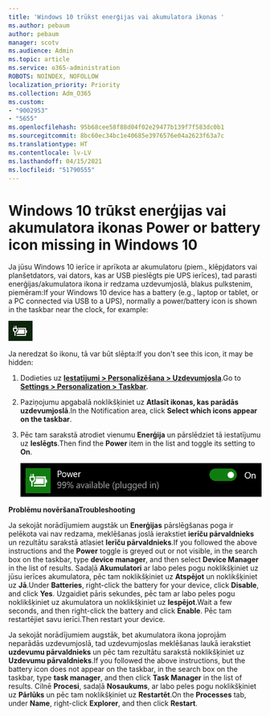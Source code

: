 ```yaml
---
title: 'Windows 10 trūkst enerģijas vai akumulatora ikonas '
ms.author: pebaum
author: pebaum
manager: scotv
ms.audience: Admin
ms.topic: article
ms.service: o365-administration
ROBOTS: NOINDEX, NOFOLLOW
localization_priority: Priority
ms.collection: Adm_O365
ms.custom:
- "9002953"
- "5655"
ms.openlocfilehash: 95b68cee58f88d04f02e29477b139f7f583dc0b1
ms.sourcegitcommit: 8bc60ec34bc1e40685e3976576e04a2623f63a7c
ms.translationtype: HT
ms.contentlocale: lv-LV
ms.lasthandoff: 04/15/2021
ms.locfileid: "51790555"
---
```

# <a name="power-or-battery-icon-missing-in-windows-10"></a><span data-ttu-id="21624-102">Windows 10 trūkst enerģijas vai akumulatora ikonas </span><span class="sxs-lookup"><span data-stu-id="21624-102">Power or battery icon missing in Windows 10</span></span>

<span data-ttu-id="21624-103">Ja jūsu Windows 10 ierīce ir aprīkota ar akumulatoru (piem., klēpjdators vai planšetdators, vai dators, kas ar USB pieslēgts pie UPS ierīces), tad parasti enerģijas/akumulatora ikona ir redzama uzdevumjoslā, blakus pulkstenim, piemēram:</span><span class="sxs-lookup"><span data-stu-id="21624-103">If your Windows 10 device has a battery (e.g., laptop or tablet, or a PC connected via USB to a UPS), normally a power/battery icon is shown in the taskbar near the clock, for example:</span></span>

![Akumulatora ikona](media/battery-icon.png)

<span data-ttu-id="21624-105">Ja neredzat šo ikonu, tā var būt slēpta:</span><span class="sxs-lookup"><span data-stu-id="21624-105">If you don't see this icon, it may be hidden:</span></span>

1. <span data-ttu-id="21624-106">Dodieties uz **[Iestatījumi > Personalizēšana > Uzdevumjosla](ms-settings:taskbar?activationSource=GetHelp)**.</span><span class="sxs-lookup"><span data-stu-id="21624-106">Go to **[Settings > Personalization > Taskbar](ms-settings:taskbar?activationSource=GetHelp)**.</span></span>

2. <span data-ttu-id="21624-107">Paziņojumu apgabalā noklikšķiniet uz **Atlasīt ikonas, kas parādās uzdevumjoslā**.</span><span class="sxs-lookup"><span data-stu-id="21624-107">In the Notification area, click **Select which icons appear on the taskbar**.</span></span>

3. <span data-ttu-id="21624-108">Pēc tam sarakstā atrodiet vienumu **Enerģija** un pārslēdziet tā iestatījumu uz **Ieslēgts**.</span><span class="sxs-lookup"><span data-stu-id="21624-108">Then find the **Power** item in the list and toggle its setting to **On**.</span></span>

    ![Rādīt enerģijas ikonu uzdevumjoslā](media/power-icon-on.png)

<span data-ttu-id="21624-110">**Problēmu novēršana**</span><span class="sxs-lookup"><span data-stu-id="21624-110">**Troubleshooting**</span></span>

<span data-ttu-id="21624-111">Ja sekojāt norādījumiem augstāk un **Enerģijas** pārslēgšanas poga ir pelēkota vai nav redzama, meklēšanas joslā ierakstiet **ierīču pārvaldnieks** un rezultātu sarakstā atlasiet **Ierīču pārvaldnieks**.</span><span class="sxs-lookup"><span data-stu-id="21624-111">If you followed the above instructions and the **Power** toggle is greyed out or not visible, in the search box on the taskbar, type **device manager**, and then select **Device Manager** in the list of results.</span></span> <span data-ttu-id="21624-112">Sadaļā **Akumulatori** ar labo peles pogu noklikšķiniet uz jūsu ierīces akumulatora, pēc tam noklikšķiniet uz **Atspējot** un noklikšķiniet uz **Jā**.</span><span class="sxs-lookup"><span data-stu-id="21624-112">Under **Batteries**, right-click the battery for your device, click **Disable**, and click **Yes**.</span></span> <span data-ttu-id="21624-113">Uzgaidiet pāris sekundes, pēc tam ar labo peles pogu noklikšķiniet uz akumulatora un noklikšķiniet uz **Iespējot**.</span><span class="sxs-lookup"><span data-stu-id="21624-113">Wait a few seconds, and then right-click the battery and click **Enable**.</span></span> <span data-ttu-id="21624-114">Pēc tam restartējiet savu ierīci.</span><span class="sxs-lookup"><span data-stu-id="21624-114">Then restart your device.</span></span>

<span data-ttu-id="21624-115">Ja sekojāt norādījumiem augstāk, bet akumulatora ikona joprojām neparādās uzdevumjoslā, tad uzdevumjoslas meklēšanas laukā ierakstiet **uzdevumu pārvaldnieks** un pēc tam rezultātu sarakstā noklikšķiniet uz **Uzdevumu pārvaldnieks**.</span><span class="sxs-lookup"><span data-stu-id="21624-115">If you followed the above instructions, but the battery icon does not appear on the taskbar, in the search box on the taskbar, type **task manager**, and then click **Task Manager** in the list of results.</span></span> <span data-ttu-id="21624-116">Cilnē **Procesi**, sadaļā **Nosaukums**, ar labo peles pogu noklikšķiniet uz **Pārlūks** un pēc tam noklikšķiniet uz **Restartēt**.</span><span class="sxs-lookup"><span data-stu-id="21624-116">On the **Processes** tab, under **Name**, right-click **Explorer**, and then click **Restart**.</span></span>
